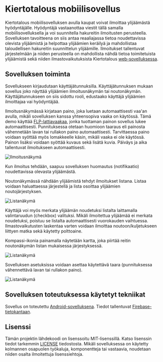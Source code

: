 # Kiertotalous mobiilisovellus

Kiertotalous mobiilisovelluksen avulla kaupat voivat ilmoittaa ylijäämästä hyödyntäjälle. Hyödyntäjä vastaanottaa viestit tällä samalla mobiilisovelluksella ja voi suunnitella hakureitin ilmoitusten perusteella. Sovelluksen tavoitteena on siis antaa reaaliajassa tietoa noudettavissa olevista ylijäämistä ja helpottaa ylijäämien keräilyä ja mahdollistaa taloudellisen hakureitin suunnittelun ylijäämille. Ilmoitukset tallentuvat järjestelmään ja niiden perusteella on mahdollista nähdä tietoa toimitetuista ylijäämistä sekä niiden ilmastovaikutuksista Kiertotalous [web-sovelluksessa](https://github.com/Biodibi/kiertotalous_web).

## Sovelluksen toiminta

Sovellukseen kirjaudutaan käyttäjätunnuksilla. Käyttäjätunnuksen mukaan sovellus joko näyttää ylijäämien ilmoitusnäkymän tai noutonäkymän. Käyttäjätunnukseen on siis sidottu rooli, edustaako käyttäjä ylijäämien ilmoittajaa vai hyödyntäjää.

Ilmoitusnäkymässä kirjataan paino, joka luetaan automaattisesti vaa'an avulla, mikäli sovelluksen kanssa yhteensopiva vaaka on käytössä. Tämä demo käyttää [FLP-lattiavaakaa](https://www.teollisuusvaaka.fi/lattiavaaka/#FLP), jonka tuottaman painon sovellus lukee automaattisesti. Punnituksessa otetaan huomioon taaraus eli painosta vähennetään lavan tai rullakon paino automaattisesti. Tarvittaessa paino voidaan syöttää myös lomakkeelle käsin, mikäli vaaka ei ole käytössä. Painon lisäksi voidaan syöttää kuvaus sekä lisätä kuvia. Päiväys ja aika tallentuvat ilmoitukseen automaattisesti.

![Ilmoitusnäkymä](https://github.com/Biodibi/kiertotalous_app/blob/master/images/ilmoitus.png)

Kun ilmoitus tehdään, saapuu sovelluksen huomautus (notifikaatio) noudettavissa olevasta ylijäämästä.

Noutonäkymässä nähdään ylijäämistä tehdyt ilmoitukset listana. Listaa voidaan haluattaessa järjestellä ja lista osoittaa ylijäämien noutojärjestyksen.

![Listanäkymä](https://github.com/Biodibi/kiertotalous_app/blob/master/images/lista.png)

Käyttäjä voi myös merkata ylijäämän noudetuksi listalta laittamalla valintaruudun (checkbox) valituksi. Mikäli ilmoitettua ylijäämää ei merkata noudetuksi, poistuu se listalta automaattisesti vuorokauden vaihtuessa. 
Ilmastovaikutusten laskentaa varten voidaan ilmoittaa noutoon/kuljetukseen liittyen matka sekä käytetty polttoaine.

Kompassi-ikonia painamalla näytetään kartta, joka piirtää reitin noutonäkymän listan mukaisessa järjestyksessä.

![Listanäkymä](https://github.com/Biodibi/kiertotalous_app/blob/master/images/kartta.png)

Sovelluksen asetuksissa voidaan asettaa käytettävä taara (punnituksessa vähennettävä lavan tai rullakon paino).

![Listanäkymä](https://github.com/Biodibi/kiertotalous_app/blob/master/images/asetukset.png)

## Sovelluksen toteutuksessa käytetyt tekniikat

Sovellus on toteutettu [Android-sovelluksena](https://developer.android.com). Tiedot tallentuvat [Firebase-tietokantaan](https://firebase.google.com).

## Lisenssi

Tämän projektin lähdekoodi on lisenssoitu MIT-lisenssillä. Katso lisenssin tiedot tarkemmin [LICENSE](https://github.com/Biodibi/kiertotalous_app/blob/master/LICENSE.md) tiedostosta. Mikäli sovelluksessa on käytetty kolmannen osapuolen työkaluja, komponentteja tai vastaavia, noudetaan niiden osalta ilmoitettuja lisenssiehtoja.

